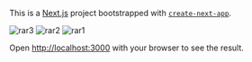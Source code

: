 This is a [Next.js](https://nextjs.org/) project bootstrapped with [`create-next-app`](https://github.com/vercel/next.js/tree/canary/packages/create-next-app).

![rar3](https://github.com/devrajkhanra/rar/assets/47315396/ea2e6b58-447d-4c0a-ac3a-9f1a17ac1f2d)
![rar2](https://github.com/devrajkhanra/rar/assets/47315396/45053a37-58c9-42a2-a979-c5aa8789f9a8)
![rar1](https://github.com/devrajkhanra/rar/assets/47315396/7047ae62-2e88-4f3e-8859-33356b9a1251)

Open [http://localhost:3000](http://localhost:3000) with your browser to see the result.
